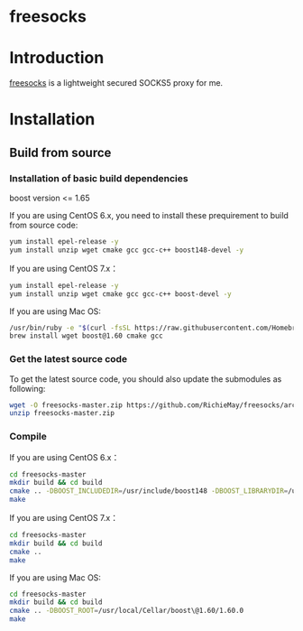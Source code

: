 # freesocks

# Introduction

[freesocks](https://github.com/RichieMay/freesocks) is a lightweight secured SOCKS5
proxy for me.

# Installation

## Build from source

### Installation of basic build dependencies

boost version <= 1.65

If you are using CentOS 6.x, you need to install these prequirement to build from source code:
```bash
yum install epel-release -y
yum install unzip wget cmake gcc gcc-c++ boost148-devel -y
```

If you are using CentOS 7.x：
```bash
yum install epel-release -y
yum install unzip wget cmake gcc gcc-c++ boost-devel -y
```

If you are using Mac OS:
```bash
/usr/bin/ruby -e "$(curl -fsSL https://raw.githubusercontent.com/Homebrew/install/master/install)"
brew install wget boost@1.60 cmake gcc
```

### Get the latest source code

To get the latest source code, you should also update the submodules as following:

```bash
wget -O freesocks-master.zip https://github.com/RichieMay/freesocks/archive/master.zip
unzip freesocks-master.zip
```

### Compile 

If you are using CentOS 6.x：
```bash
cd freesocks-master
mkdir build && cd build
cmake .. -DBOOST_INCLUDEDIR=/usr/include/boost148 -DBOOST_LIBRARYDIR=/usr/lib/boost148
make
```

If you are using CentOS 7.x：
```bash
cd freesocks-master
mkdir build && cd build
cmake ..
make
```

If you are using Mac OS:
```bash
cd freesocks-master
mkdir build && cd build
cmake .. -DBOOST_ROOT=/usr/local/Cellar/boost\@1.60/1.60.0
make
```
